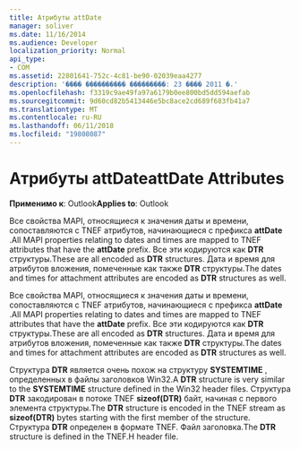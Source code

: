 ```yaml
---
title: Атрибуты attDate
manager: soliver
ms.date: 11/16/2014
ms.audience: Developer
localization_priority: Normal
api_type:
- COM
ms.assetid: 22801641-752c-4c81-be90-02039eaa4277
description: '���� ���������� ���������: 23 ���� 2011 �.'
ms.openlocfilehash: f3319c9ae49fa97a6179b0ee800bd5dd594aefab
ms.sourcegitcommit: 9d60cd82b5413446e5bc8ace2cd689f683fb41a7
ms.translationtype: MT
ms.contentlocale: ru-RU
ms.lasthandoff: 06/11/2018
ms.locfileid: "19808087"
---
```

# <a name="attdate-attributes"></a><span data-ttu-id="e915e-103">Атрибуты attDate</span><span class="sxs-lookup"><span data-stu-id="e915e-103">attDate Attributes</span></span>

  
  
<span data-ttu-id="e915e-104">**Применимо к**: Outlook</span><span class="sxs-lookup"><span data-stu-id="e915e-104">**Applies to**: Outlook</span></span> 
  
<span data-ttu-id="e915e-105">Все свойства MAPI, относящиеся к значения даты и времени, сопоставляются с TNEF атрибутов, начинающиеся с префикса **attDate** .</span><span class="sxs-lookup"><span data-stu-id="e915e-105">All MAPI properties relating to dates and times are mapped to TNEF attributes that have the **attDate** prefix.</span></span> <span data-ttu-id="e915e-106">Все эти кодируются как **DTR** структуры.</span><span class="sxs-lookup"><span data-stu-id="e915e-106">These are all encoded as **DTR** structures.</span></span> <span data-ttu-id="e915e-107">Дата и время для атрибутов вложения, помеченные как также **DTR** структуры.</span><span class="sxs-lookup"><span data-stu-id="e915e-107">The dates and times for attachment attributes are encoded as **DTR** structures as well.</span></span> 
  
<span data-ttu-id="e915e-108">Все свойства MAPI, относящиеся к значения даты и времени, сопоставляются с TNEF атрибутов, начинающиеся с префикса **attDate** .</span><span class="sxs-lookup"><span data-stu-id="e915e-108">All MAPI properties relating to dates and times are mapped to TNEF attributes that have the **attDate** prefix.</span></span> <span data-ttu-id="e915e-109">Все эти кодируются как **DTR** структуры.</span><span class="sxs-lookup"><span data-stu-id="e915e-109">These are all encoded as **DTR** structures.</span></span> <span data-ttu-id="e915e-110">Дата и время для атрибутов вложения, помеченные как также **DTR** структуры.</span><span class="sxs-lookup"><span data-stu-id="e915e-110">The dates and times for attachment attributes are encoded as **DTR** structures as well.</span></span> 
  
<span data-ttu-id="e915e-111">Структура **DTR** является очень похож на структуру **SYSTEMTIME** , определенных в файлы заголовков Win32.</span><span class="sxs-lookup"><span data-stu-id="e915e-111">A **DTR** structure is very similar to the **SYSTEMTIME** structure defined in the Win32 header files.</span></span> <span data-ttu-id="e915e-112">Структура **DTR** закодирован в потоке TNEF **sizeof(DTR)** байт, начиная с первого элемента структуры.</span><span class="sxs-lookup"><span data-stu-id="e915e-112">The **DTR** structure is encoded in the TNEF stream as **sizeof(DTR)** bytes starting with the first member of the structure.</span></span> <span data-ttu-id="e915e-113">Структура **DTR** определен в формате TNEF. Файл заголовка.</span><span class="sxs-lookup"><span data-stu-id="e915e-113">The **DTR** structure is defined in the TNEF.H header file.</span></span> 
  

